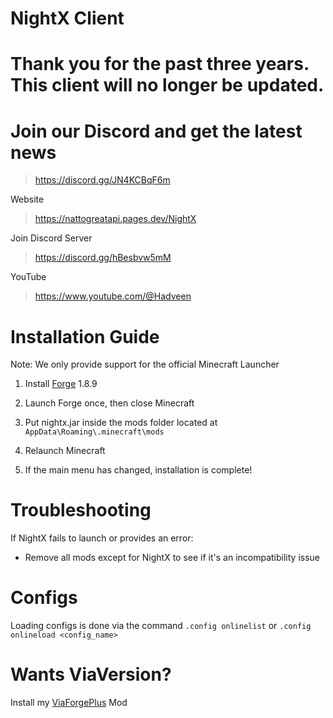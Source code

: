 # NightX Client
# Thank you for the past three years. This client will no longer be updated.

# Join our Discord and get the latest news
> https://discord.gg/JN4KCBqF6m

Website
> https://nattogreatapi.pages.dev/NightX

Join Discord Server
> https://discord.gg/hBesbvw5mM

YouTube
> https://www.youtube.com/@Hadveen

# Installation Guide

Note: We only provide support for the official Minecraft Launcher

1. Install [Forge](https://files.minecraftforge.net/net/minecraftforge/forge/index_1.8.9.html) 1.8.9

2. Launch Forge once, then close Minecraft

3. Put nightx.jar inside the mods folder located at `AppData\Roaming\.minecraft\mods`

4. Relaunch Minecraft

5. If the main menu has changed, installation is complete!

# Troubleshooting

If NightX fails to launch or provides an error:

- Remove all mods except for NightX to see if it's an incompatibility issue

# Configs
Loading configs is done via the command `.config onlinelist` or `.config onlineload <config_name>`

# Wants ViaVersion?
Install my [ViaForgePlus](https://nattogreatapi.pages.dev/ViaForgePlus) Mod
